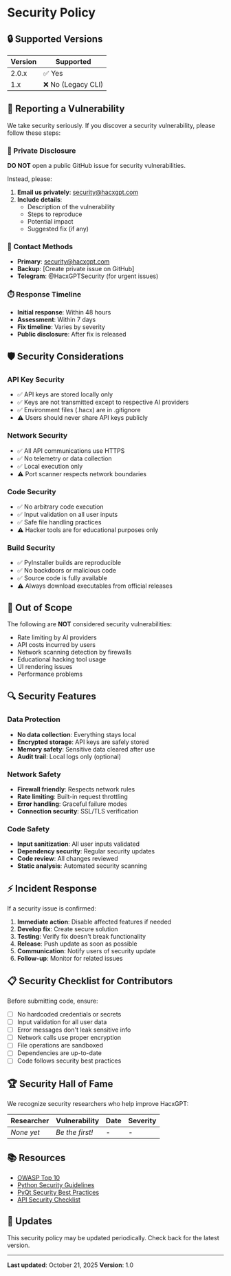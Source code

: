 # Security Policy

## 🔒 Supported Versions

| Version | Supported          |
| ------- | ------------------ |
| 2.0.x   | ✅ Yes             |
| 1.x     | ❌ No (Legacy CLI) |

## 🚨 Reporting a Vulnerability

We take security seriously. If you discover a security vulnerability, please follow these steps:

### 🔐 Private Disclosure

**DO NOT** open a public GitHub issue for security vulnerabilities.

Instead, please:

1. **Email us privately**: security@hacxgpt.com
2. **Include details**:
   - Description of the vulnerability
   - Steps to reproduce
   - Potential impact
   - Suggested fix (if any)

### 📧 Contact Methods

- **Primary**: security@hacxgpt.com
- **Backup**: [Create private issue on GitHub]
- **Telegram**: @HacxGPTSecurity (for urgent issues)

### ⏱️ Response Timeline

- **Initial response**: Within 48 hours
- **Assessment**: Within 7 days
- **Fix timeline**: Varies by severity
- **Public disclosure**: After fix is released

## 🛡️ Security Considerations

### API Key Security

- ✅ API keys are stored locally only
- ✅ Keys are not transmitted except to respective AI providers
- ✅ Environment files (.hacx) are in .gitignore
- ⚠️ Users should never share API keys publicly

### Network Security

- ✅ All API communications use HTTPS
- ✅ No telemetry or data collection
- ✅ Local execution only
- ⚠️ Port scanner respects network boundaries

### Code Security

- ✅ No arbitrary code execution
- ✅ Input validation on all user inputs
- ✅ Safe file handling practices
- ⚠️ Hacker tools are for educational purposes only

### Build Security

- ✅ PyInstaller builds are reproducible
- ✅ No backdoors or malicious code
- ✅ Source code is fully available
- ⚠️ Always download executables from official releases

## 🚫 Out of Scope

The following are **NOT** considered security vulnerabilities:

- Rate limiting by AI providers
- API costs incurred by users
- Network scanning detection by firewalls
- Educational hacking tool usage
- UI rendering issues
- Performance problems

## 🔍 Security Features

### Data Protection
- **No data collection**: Everything stays local
- **Encrypted storage**: API keys are safely stored
- **Memory safety**: Sensitive data cleared after use
- **Audit trail**: Local logs only (optional)

### Network Safety
- **Firewall friendly**: Respects network rules
- **Rate limiting**: Built-in request throttling
- **Error handling**: Graceful failure modes
- **Connection security**: SSL/TLS verification

### Code Safety
- **Input sanitization**: All user inputs validated
- **Dependency security**: Regular security updates
- **Code review**: All changes reviewed
- **Static analysis**: Automated security scanning

## ⚡ Incident Response

If a security issue is confirmed:

1. **Immediate action**: Disable affected features if needed
2. **Develop fix**: Create secure solution
3. **Testing**: Verify fix doesn't break functionality
4. **Release**: Push update as soon as possible
5. **Communication**: Notify users of security update
6. **Follow-up**: Monitor for related issues

## 📋 Security Checklist for Contributors

Before submitting code, ensure:

- [ ] No hardcoded credentials or secrets
- [ ] Input validation for all user data
- [ ] Error messages don't leak sensitive info
- [ ] Network calls use proper encryption
- [ ] File operations are sandboxed
- [ ] Dependencies are up-to-date
- [ ] Code follows security best practices

## 🏆 Security Hall of Fame

We recognize security researchers who help improve HacxGPT:

| Researcher | Vulnerability | Date | Severity |
|------------|---------------|------|----------|
| *None yet* | *Be the first!* | - | - |

## 📚 Resources

- [OWASP Top 10](https://owasp.org/www-project-top-ten/)
- [Python Security Guidelines](https://python-security.readthedocs.io/)
- [PyQt Security Best Practices](https://doc.qt.io/qt-6/security.html)
- [API Security Checklist](https://github.com/shieldfy/API-Security-Checklist)

## 🔄 Updates

This security policy may be updated periodically. Check back for the latest version.

---

**Last updated**: October 21, 2025
**Version**: 1.0